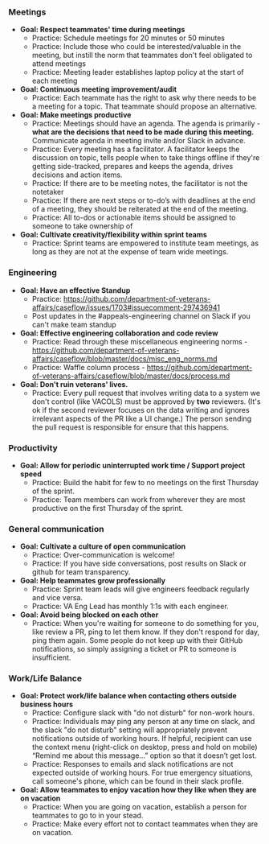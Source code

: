 ### Meetings

- **Goal: Respect teammates' time during meetings**
  - Practice: Schedule meetings for 20 minutes or 50 minutes
  - Practice: Include those who could be interested/valuable in the meeting, but instill the norm that teammates don't feel obligated to attend meetings
   - Practice: Meeting leader establishes laptop policy at the start of each meeting
- **Goal: Continuous meeting improvement/audit**
  - Practice: Each teammate has the right to ask why there needs to be a meeting for a topic. That teammate should propose an alternative.
- **Goal: Make meetings productive**
  - Practice: Meetings should have an agenda. The agenda is primarily - **what are the decisions that need to be made during this meeting.** Communicate agenda in meeting invite and/or Slack in advance.
  - Practice: Every meeting has a facilitator.  A facilitator keeps the discussion on topic, tells people when to take things offline if they're getting side-tracked, prepares and keeps the agenda, drives decisions and action items. 
  - Practice: If there are to be meeting notes, the facilitator is not the notetaker
  - Practice: If there are next steps or to-do’s with deadlines at the end of a meeting, they should be reiterated at the end of the meeting.
  - Practice: All to-dos or actionable items should be assigned to someone to take ownership of 
- **Goal: Cultivate creativity/flexibility within sprint teams**
  - Practice: Sprint teams are empowered to institute team meetings, as long as they are not at the expense of team wide meetings.

### Engineering
- **Goal: Have an effective Standup**
  - Practice: https://github.com/department-of-veterans-affairs/caseflow/issues/1703#issuecomment-297436941 
  - Post updates in the #appeals-engineering channel on Slack if you can't make team standup
- **Goal: Effective engineering collaboration and code review**
  - Practice: Read through these miscellaneous engineering norms -
 https://github.com/department-of-veterans-affairs/caseflow/blob/master/docs/misc_eng_norms.md
  - Practice: Waffle column process - https://github.com/department-of-veterans-affairs/caseflow/blob/master/docs/process.md
- **Goal: Don't ruin veterans' lives.**
  - Practice: Every pull request that involves writing data to a system we don't control (like VACOLS) must be approved by **two** reviewers. (It's ok if the second reviewer focuses on the data writing and ignores irrelevant aspects of the PR like a UI change.) The person sending the pull request is responsible for ensure that this happens.

### Productivity
- **Goal: Allow for periodic uninterrupted work time / Support project speed**
  - Practice: Build the habit for few to no meetings on the first Thursday of the sprint.
  - Practice: Team members can work from wherever they are most productive on the first Thursday of the sprint.
 
### General communication
- **Goal: Cultivate a culture of open communication**
  - Practice: Over-communication is welcome!
  - Practice: If you have side conversations, post results on Slack or github for team transparency.
- **Goal: Help teammates grow professionally** 
  - Practice: Sprint team leads will give engineers feedback regularly and vice versa.
  - Practice: VA Eng Lead has monthly 1:1s with each engineer.
- **Goal: Avoid being blocked on each other**
  - Practice: When you're waiting for someone to do something for you, like review a PR, ping to let them know. If they don't respond for day, ping them again. Some people do not keep up with their GitHub notifications, so simply assigning a ticket or PR to someone is insufficient.
 
### Work/Life Balance
- **Goal: Protect work/life balance when contacting others outside business hours**
  - Practice: Configure slack with "do not disturb" for non-work hours.
  - Practice: Individuals may ping any person at any time on slack, and the slack "do not disturb" setting will appropriately prevent notifications outside of working hours. If helpful, recipient can use the context menu (right-click on desktop, press and hold on mobile) “Remind me about this message…” option so that it doesn’t get lost.
  - Practice: Responses to emails and slack notifications are not expected outside of working hours.  For true emergency situations, call someone's phone, which can be found in their slack profile.
- **Goal: Allow teammates to enjoy vacation how they like when they are on vacation**
  - Practice: When you are going on vacation, establish a person for teammates to go to in your stead.
  - Practice: Make every effort not to contact teammates when they are on vacation. 
